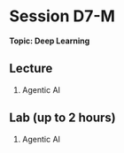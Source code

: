 # Session D7-M

**Topic: Deep Learning**

## Lecture
1. Agentic AI

## Lab (up to 2 hours)
1. Agentic AI
